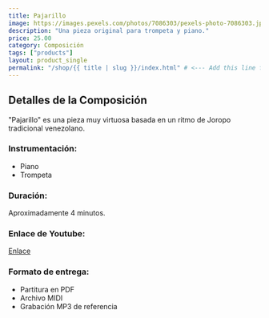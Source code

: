 ```yaml
---
title: Pajarillo
image: https://images.pexels.com/photos/7086303/pexels-photo-7086303.jpeg?auto=compress&cs=tinysrgb&w=1260&h=750&dpr=2
description: "Una pieza original para trompeta y piano."
price: 25.00
category: Composición
tags: ["products"] 
layout: product_single 
permalink: "/shop/{{ title | slug }}/index.html" # <--- Add this line for the URL
---
```

## Detalles de la Composición

"Pajarillo" es una pieza muy virtuosa basada en un ritmo de Joropo tradicional venezolano. 

### Instrumentación:
- Piano
- Trompeta

### Duración:
Aproximadamente 4 minutos.

### Enlace de Youtube:
[Enlace](https://www.youtube.com/watch?app=desktop&v=lQjenzdrQys)

### Formato de entrega:
- Partitura en PDF
- Archivo MIDI
- Grabación MP3 de referencia